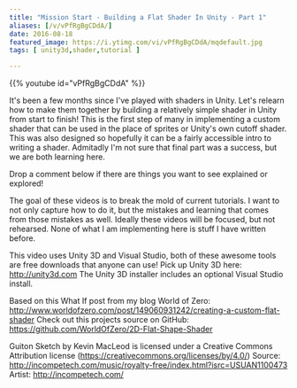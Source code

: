 ```yaml
---
title: "Mission Start - Building a Flat Shader In Unity - Part 1"
aliases: [/v/vPfRgBgCDdA/]
date: 2016-08-18
featured_image: https://i.ytimg.com/vi/vPfRgBgCDdA/mqdefault.jpg
tags: [ unity3d,shader,tutorial ]

---
```


{{% youtube id="vPfRgBgCDdA" %}}

It's been a few months since I've played with shaders in Unity. Let's relearn how to make them together by building a relatively simple shader in Unity from start to finish! This is the first step of many in implementing a custom shader that can be used in the place of sprites or Unity's own cutoff shader. This was also designed so hopefully it can be a fairly accessible intro to writing a shader. Admitadly I'm not sure that final part was a success, but we are both learning here.

Drop a comment below if there are things you want to see explained or explored!

The goal of these videos is to break the mold of current tutorials. I want to not only capture how to do it, but the mistakes and learning that comes from those mistakes as well. Ideally these videos will be focused, but not rehearsed. None of what I am implementing here is stuff I have written before.

This video uses Unity 3D and Visual Studio, both of these awesome tools are free downloads that anyone can use!
Pick up Unity 3D here: http://unity3d.com
The Unity 3D installer includes an optional Visual Studio install.

Based on this What If post from my blog World of Zero: http://www.worldofzero.com/post/149060931242/creating-a-custom-flat-shader
Check out this projects source on GitHub: https://github.com/WorldOfZero/2D-Flat-Shape-Shader

Guiton Sketch by Kevin MacLeod is licensed under a Creative Commons Attribution license (https://creativecommons.org/licenses/by/4.0/)
Source: http://incompetech.com/music/royalty-free/index.html?isrc=USUAN1100473
Artist: http://incompetech.com/